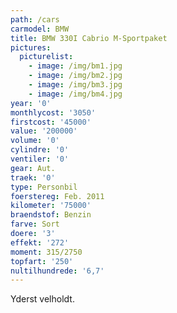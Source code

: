 ```yaml
---
path: /cars
carmodel: BMW
title: BMW 330I Cabrio M-Sportpaket
pictures:
  picturelist:
    - image: /img/bm1.jpg
    - image: /img/bm2.jpg
    - image: /img/bm3.jpg
    - image: /img/bm4.jpg
year: '0'
monthlycost: '3050'
firstcost: '45000'
value: '200000'
volume: '0'
cylindre: '0'
ventiler: '0'
gear: Aut.
traek: '0'
type: Personbil
foerstereg: Feb. 2011
kilometer: '75000'
braendstof: Benzin
farve: Sort
doere: '3'
effekt: '272'
moment: 315/2750
topfart: '250'
nultilhundrede: '6,7'
---
```

Yderst velholdt.
